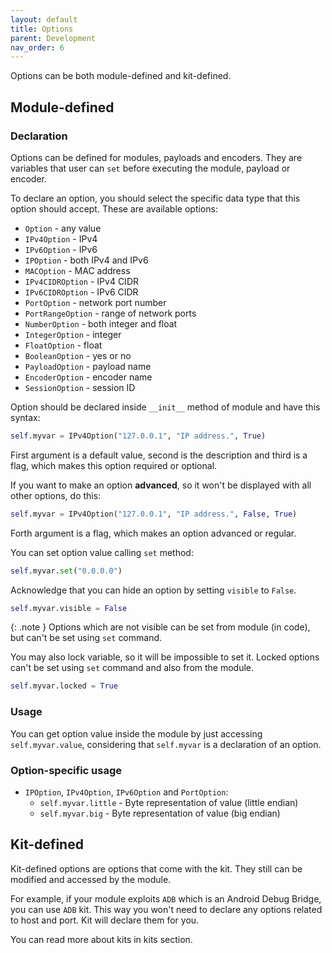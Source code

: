 ```yaml
---
layout: default
title: Options
parent: Development
nav_order: 6
---
```


Options can be both module-defined and kit-defined.

## Module-defined

### Declaration

Options can be defined for modules, payloads and encoders. They are variables that user can `set` before executing the module, payload or encoder.

To declare an option, you should select the specific data type that this option should accept. These are available options:

* `Option` - any value
* `IPv4Option` - IPv4
* `IPv6Option` - IPv6
* `IPOption` - both IPv4 and IPv6
* `MACOption` - MAC address
* `IPv4CIDROption` - IPv4 CIDR
* `IPv6CIDROption` - IPv6 CIDR
* `PortOption` - network port number
* `PortRangeOption` - range of network ports
* `NumberOption` - both integer and float
* `IntegerOption` - integer
* `FloatOption` - float
* `BooleanOption` - yes or no
* `PayloadOption` - payload name
* `EncoderOption` - encoder name
* `SessionOption` - session ID

Option should be declared inside `__init__` method of module and have this syntax:

```python
self.myvar = IPv4Option("127.0.0.1", "IP address.", True)
```

First argument is a default value, second is the description and third is a flag, which makes this option required or optional.

If you want to make an option **advanced**, so it won't be displayed with all other options, do this:

```python
self.myvar = IPv4Option("127.0.0.1", "IP address.", False, True)
```

Forth argument is a flag, which makes an option advanced or regular.

You can set option value calling `set` method:

```python
self.myvar.set("0.0.0.0")
```

Acknowledge that you can hide an option by setting `visible` to `False`.

```python
self.myvar.visible = False
```

{: .note }
Options which are not visible can be set from module (in code), but can't be set using `set` command.

You may also lock variable, so it will be impossible to set it. Locked options can't be set using `set` command and also from the module.

```python
self.myvar.locked = True
```

### Usage

You can get option value inside the module by just accessing `self.myvar.value`, considering that `self.myvar` is a declaration of an option.

### Option-specific usage

* `IPOption`, `IPv4Option`, `IPv6Option` and `PortOption`:
  * `self.myvar.little` - Byte representation of value (little endian)
  * `self.myvar.big` - Byte representation of value (big endian)

## Kit-defined

Kit-defined options are options that come with the kit. They still can be modified and accessed by the module.

For example, if your module exploits `ADB` which is an Android Debug Bridge, you can use `ADB` kit. This way you won't need to declare any options related to host and port. Kit will declare them for you.

You can read more about kits in kits section.